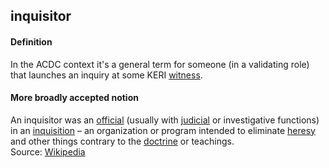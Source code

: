 ## inquisitor

<h4>Definition</h4><p>In the ACDC context it&#39;s a general term for someone (in a validating role) that launches an inquiry at some KERI <a href="witness">witness</a>.</p><h4>More broadly accepted notion</h4><p>An inquisitor was an <a href="https://en.wikipedia.org/wiki/Official">official</a> (usually with <a href="https://en.wikipedia.org/wiki/Judicial">judicial</a> or investigative functions) in an <a href="https://en.wikipedia.org/wiki/Inquisition">inquisition</a> – an organization or program intended to eliminate <a href="https://en.wikipedia.org/wiki/Heresy">heresy</a> and other things contrary to the <a href="https://en.wikipedia.org/wiki/Doctrine">doctrine</a> or teachings.<br>Source: <a href="https://en.wikipedia.org/wiki/Inquisitor">Wikipedia</a></p>

